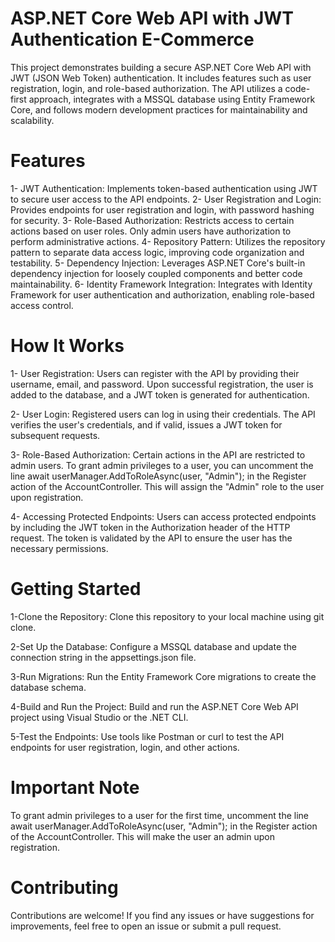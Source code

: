 # ASP.NET Core Web API with JWT Authentication E-Commerce
This project demonstrates building a secure ASP.NET Core Web API with JWT (JSON Web Token) authentication. It includes features such as user registration, login, and role-based authorization. The API utilizes a code-first approach, integrates with a MSSQL database using Entity Framework Core, and follows modern development practices for maintainability and scalability.

# Features
1- JWT Authentication: Implements token-based authentication using JWT to secure user access to the API endpoints.
2- User Registration and Login: Provides endpoints for user registration and login, with password hashing for security.
3- Role-Based Authorization: Restricts access to certain actions based on user roles. Only admin users have authorization to perform administrative actions.
4- Repository Pattern: Utilizes the repository pattern to separate data access logic, improving code organization and testability.
5- Dependency Injection: Leverages ASP.NET Core's built-in dependency injection for loosely coupled components and better code maintainability.
6- Identity Framework Integration: Integrates with Identity Framework for user authentication and authorization, enabling role-based access control.
# How It Works
1- User Registration: Users can register with the API by providing their username, email, and password. Upon successful registration, the user is added to the database, and a JWT token is generated for authentication.

2- User Login: Registered users can log in using their credentials. The API verifies the user's credentials, and if valid, issues a JWT token for subsequent requests.

3- Role-Based Authorization: Certain actions in the API are restricted to admin users. To grant admin privileges to a user, you can uncomment the line await userManager.AddToRoleAsync(user, "Admin"); in the Register action of the AccountController. This will assign the "Admin" role to the user upon registration.

4- Accessing Protected Endpoints: Users can access protected endpoints by including the JWT token in the Authorization header of the HTTP request. The token is validated by the API to ensure the user has the necessary permissions.

# Getting Started
1-Clone the Repository: Clone this repository to your local machine using git clone.

2-Set Up the Database: Configure a MSSQL database and update the connection string in the appsettings.json file.

3-Run Migrations: Run the Entity Framework Core migrations to create the database schema.

4-Build and Run the Project: Build and run the ASP.NET Core Web API project using Visual Studio or the .NET CLI.

5-Test the Endpoints: Use tools like Postman or curl to test the API endpoints for user registration, login, and other actions.

# Important Note
To grant admin privileges to a user for the first time, uncomment the line await userManager.AddToRoleAsync(user, "Admin"); in the Register action of the AccountController. This will make the user an admin upon registration.
# Contributing
Contributions are welcome! If you find any issues or have suggestions for improvements, feel free to open an issue or submit a pull request.

